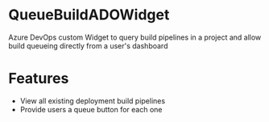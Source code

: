 # QueueBuildADOWidget
Azure DevOps custom Widget to query build pipelines in a project and allow build queueing directly from a user's dashboard

# Features

- View all existing deployment build pipelines
- Provide users a queue button for each one


